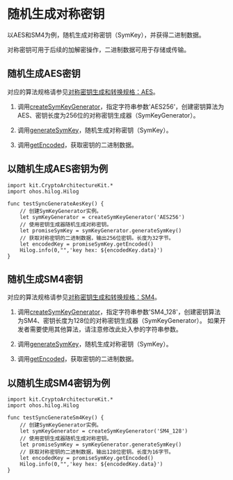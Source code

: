 # 随机生成对称密钥

以AES和SM4为例，随机生成对称密钥（SymKey），并获得二进制数据。

对称密钥可用于后续的加解密操作，二进制数据可用于存储或传输。

## 随机生成AES密钥

对应的算法规格请参见[对称密钥生成和转换规格：AES](./cj-crypto-sym-key-generation-conversion-spec.md#aes)。

1. 调用[createSymKeyGenerator](../../../../API_Reference/source_zh_cn/apis/CryptoArchitectureKit/cj-apis-crypto.md#func-createsymkeygeneratorstring)，指定字符串参数'AES256'，创建密钥算法为AES、密钥长度为256位的对称密钥生成器（SymKeyGenerator）。

2. 调用[generateSymKey](../../../../API_Reference/source_zh_cn/apis/CryptoArchitectureKit/cj-apis-crypto.md#func-generatesymkey)，随机生成对称密钥（SymKey）。

3. 调用[getEncoded](../../../../API_Reference/source_zh_cn/apis/CryptoArchitectureKit/cj-apis-crypto.md#func-getencoded)，获取密钥的二进制数据。

## 以随机生成AES密钥为例

<!-- compile -->

```cangjie
import kit.CryptoArchitectureKit.*
import ohos.hilog.Hilog

func testSyncGenerateAesKey() {
    // 创建SymKeyGenerator实例。
    let symKeyGenerator = createSymKeyGenerator('AES256')
    // 使用密钥生成器随机生成对称密钥。
    let promiseSymKey = symKeyGenerator.generateSymKey()
    // 获取对称密钥的二进制数据，输出256位密钥。长度为32字节。
    let encodedKey = promiseSymKey.getEncoded()
    Hilog.info(0,"",'key hex: ${encodedKey.data}')
}
 ```

## 随机生成SM4密钥

对应的算法规格请参见[对称密钥生成和转换规格：SM4](./cj-crypto-sym-key-generation-conversion-spec.md#sm4)。

1. 调用[createSymKeyGenerator](../../../../API_Reference/source_zh_cn/apis/CryptoArchitectureKit/cj-apis-crypto.md#func-createsymkeygeneratorstring)，指定字符串参数'SM4_128'，创建密钥算法为SM4、密钥长度为128位的对称密钥生成器（SymKeyGenerator）。
   如果开发者需要使用其他算法，请注意修改此处入参的字符串参数。

2. 调用[generateSymKey](../../../../API_Reference/source_zh_cn/apis/CryptoArchitectureKit/cj-apis-crypto.md#func-generatesymkey)，随机生成对称密钥（SymKey）。

3. 调用[getEncoded](../../../../API_Reference/source_zh_cn/apis/CryptoArchitectureKit/cj-apis-crypto.md#func-getencoded)，获取密钥的二进制数据。

## 以随机生成SM4密钥为例

<!-- compile -->

```cangjie
import kit.CryptoArchitectureKit.*
import ohos.hilog.Hilog

func testSyncGenerateSm4Key() {
    // 创建SymKeyGenerator实例。
    let symKeyGenerator = createSymKeyGenerator('SM4_128')
    // 使用密钥生成器随机生成对称密钥。
    let promiseSymKey = symKeyGenerator.generateSymKey()
    // 获取对称密钥的二进制数据，输出128位密钥。长度为16字节。
    let encodedKey = promiseSymKey.getEncoded()
    Hilog.info(0,"",'key hex: ${encodedKey.data}')
}
```
